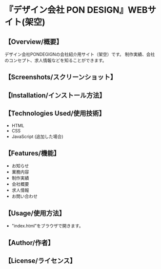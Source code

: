 <!--- 【Projectname/プロジェクト名】 --->
# 『デザイン会社 PON DESIGN』WEBサイト(架空)

## 【Overview/概要】
デザイン会社PONDEGIGNの会社紹介用サイト（架空）です。
制作実績、会社のコンセプト、求人情報などを知ることができます。

## 【Screenshots/スクリーンショット】

## 【Installation/インストール方法】

## 【Technologies Used/使用技術】
- HTML
- CSS
- JavaScript (追加した場合)

## 【Features/機能】
- お知らせ
- 業務内容
- 制作実績
- 会社概要
- 求人情報
- お問い合わせ

## 【Usage/使用方法】
- "index.html"をブラウザで開きます。

## 【Author/作者】

## 【License/ライセンス】
